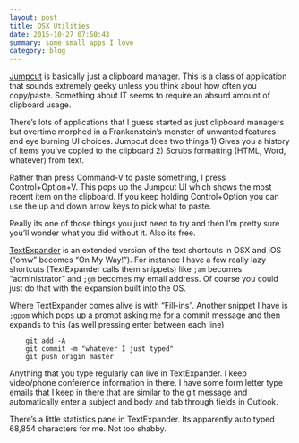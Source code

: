 ```yaml
---
layout: post
title: OSX Utilities
date: 2015-10-27 07:50:43
summary: some small apps I love
category: blog
---
```


[Jumpcut](http://jumpcut.sourceforge.net/) is basically just a clipboard manager.  This is a class of application that sounds extremely geeky unless you think about how often you copy/paste.  Something about IT seems to require an absurd amount of clipboard usage.

There’s lots of applications that I guess started as just clipboard managers but overtime morphed in a Frankenstein’s monster of unwanted features and eye burning UI choices.  Jumpcut does two things 1) Gives you a history of items you’ve copied to the clipboard 2) Scrubs formatting (HTML, Word, whatever) from text.

Rather than press Command-V to paste something, I press Control+Option+V.  This pops up the Jumpcut UI which shows the most recent item on the clipboard. If you keep holding Control+Option you can use the up and down arrow keys to pick what to paste.

Really its one of those things you just need to try and then I’m pretty sure you’ll wonder what you did without it.  Also its free.


[TextExpander](https://smilesoftware.com/TextExpander) is an extended version of the text shortcuts in OSX and iOS (“omw” becomes “On My Way!”).   For instance I have a few really lazy shortcuts (TextExpander calls them snippets) like `;am` becomes “administrator” and `;gm` becomes my email address.  Of course you could just do that with the expansion built into the OS.  

Where TextExpander comes alive is with “Fill-ins”.  Another snippet I have is `;gpom` which pops up a prompt asking me for a commit message and then expands to this (as well pressing enter between each line)

```
    git add -A  
    git commit -m "whatever I just typed"  
    git push origin master  
```

Anything that you type regularly can live in TextExpander.  I keep video/phone conference information in there.  I have some form letter type emails that I keep in there that are similar to the git message and automatically enter a subject and body and tab through fields in Outlook.

There’s a little statistics pane in TextExpander.  Its apparently auto typed 68,854 characters for me.  Not too shabby.

